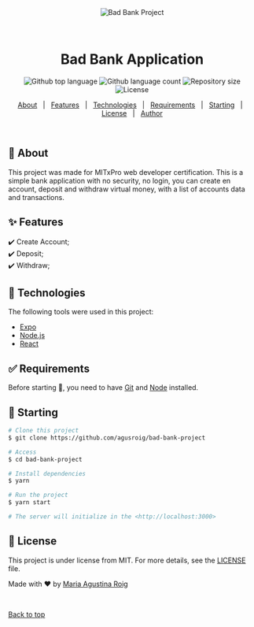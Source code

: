 <div align="center" id="top"> 
  <img src="./.github/app.gif" alt="Bad Bank Project" />

  &#xa0;

  <!-- <a href="https://badbankproject.netlify.app">Demo</a> -->
</div>

<h1 align="center">Bad Bank Application</h1>

<p align="center">
  <img alt="Github top language" src="https://img.shields.io/github/languages/top/agusroig/bad-bank-project?color=56BEB8">

  <img alt="Github language count" src="https://img.shields.io/github/languages/count/agusroig/bad-bank-project?color=56BEB8">

  <img alt="Repository size" src="https://img.shields.io/github/repo-size/agusroig/bad-bank-project?color=56BEB8">

  <img alt="License" src="https://img.shields.io/github/license/agusroig/bad-bank-project?color=56BEB8">

  <!-- <img alt="Github issues" src="https://img.shields.io/github/issues/agusroig/bad-bank-project?color=56BEB8" /> -->

  <!-- <img alt="Github forks" src="https://img.shields.io/github/forks/agusroig/bad-bank-project?color=56BEB8" /> -->

  <!-- <img alt="Github stars" src="https://img.shields.io/github/stars/agusroig/bad-bank-project?color=56BEB8" /> -->
</p>

<!-- Status -->

<!-- <h4 align="center"> 
	🚧  Bad Bank Project 🚀 Under construction...  🚧
</h4> 

<hr> -->

<p align="center">
  <a href="#dart-about">About</a> &#xa0; | &#xa0; 
  <a href="#sparkles-features">Features</a> &#xa0; | &#xa0;
  <a href="#rocket-technologies">Technologies</a> &#xa0; | &#xa0;
  <a href="#white_check_mark-requirements">Requirements</a> &#xa0; | &#xa0;
  <a href="#checkered_flag-starting">Starting</a> &#xa0; | &#xa0;
  <a href="#memo-license">License</a> &#xa0; | &#xa0;
  <a href="https://github.com/agusroig" target="_blank">Author</a>
</p>

<br>

## :dart: About ##

This project was made for MITxPro web developer certification. This is a simple bank application with no security, no login, you can create en account, deposit and withdraw virtual money, with a list of accounts data and transactions.

## :sparkles: Features ##

:heavy_check_mark: Create Account;\
:heavy_check_mark: Deposit;\
:heavy_check_mark: Withdraw;

## :rocket: Technologies ##

The following tools were used in this project:

- [Expo](https://expo.io/)
- [Node.js](https://nodejs.org/en/)
- [React](https://pt-br.reactjs.org/)


## :white_check_mark: Requirements ##

Before starting :checkered_flag:, you need to have [Git](https://git-scm.com) and [Node](https://nodejs.org/en/) installed.

## :checkered_flag: Starting ##

```bash
# Clone this project
$ git clone https://github.com/agusroig/bad-bank-project

# Access
$ cd bad-bank-project

# Install dependencies
$ yarn

# Run the project
$ yarn start

# The server will initialize in the <http://localhost:3000>
```

## :memo: License ##

This project is under license from MIT. For more details, see the [LICENSE](LICENSE.md) file.


Made with :heart: by <a href="https://github.com/agusroig" target="_blank">Maria Agustina Roig</a>

&#xa0;

<a href="#top">Back to top</a>
